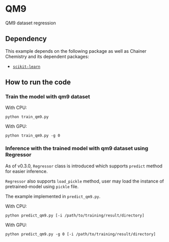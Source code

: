 # QM9

QM9 dataset regression

## Dependency

This example depends on the following package as well as 
Chainer Chemistry and its dependent packages:

- [`scikit-learn`](http://scikit-learn.org/stable/)

## How to run the code

### Train the model with qm9 dataset

With CPU:
```angular2html
python train_qm9.py
```

With GPU:
```angular2html
python train_qm9.py -g 0
```

### Inference with the trained model with qm9 dataset using Regressor

As of v0.3.0, `Regressor` class is introduced which supports `predict`
method for easier inference.

`Regressor` also supports `load_pickle` method, user may load
the instance of pretrained-model using `pickle` file.

The example implemented in `predict_qm9.py`.

With CPU:
```
python predict_qm9.py [-i /path/to/training/result/directory]
```

With GPU:
```
python predict_qm9.py -g 0 [-i /path/to/training/result/directory]
```
